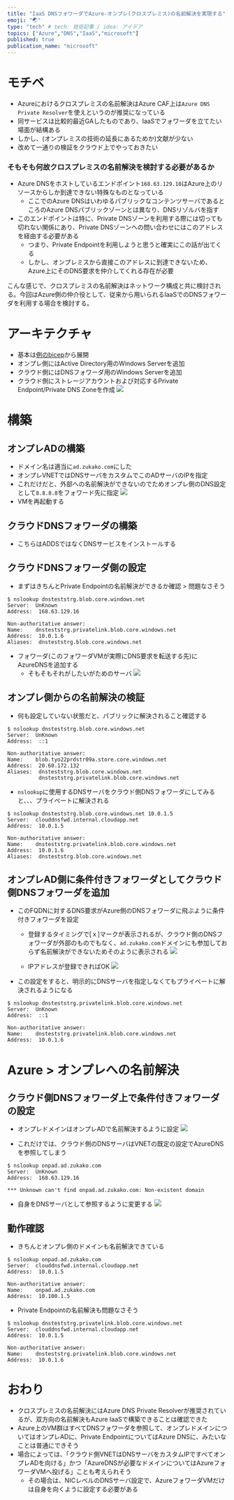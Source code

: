 ```yaml
---
title: "IaaS DNSフォワーダでAzure-オンプレ(クロスプレミス)の名前解決を実現する"
emoji: "🌏"
type: "tech" # tech: 技術記事 / idea: アイデア
topics: ["Azure","DNS","IaaS","microsoft"]
published: true
publication_name: "microsoft"
---
```


# モチベ
- Azureにおけるクロスプレミスの名前解決はAzure CAF上は`Azure DNS Private Resolver`を使えというのが推奨になっている
- 同サービスは比較的最近GAしたものであり、IaaSでフォワーダを立てたい場面が結構ある
- しかし、(オンプレミスの技術の延長にあるためか)文献が少ない
- 改めて一通りの検証をクラウド上でやっておきたい

### そもそも何故クロスプレミスの名前解決を検討する必要があるか
- Azure DNSをホストしているエンドポイント`168.63.129.10`はAzure上のリソースからしか到達できない特殊なものとなっている
    - ここでのAzure DNSはいわゆるパブリックなコンテンツサーバであるところのAzure DNSパブリックゾーンとは異なり、DNSリゾルバを指す
- このエンドポイントは特に、Private DNSゾーンを利用する際には切っても切れない関係にあり、Private DNSゾーンへの問い合わせにはこのアドレスを経由する必要がある
    - つまり、Private Endpointを利用しようと思うと確実にこの話が出てくる
    - しかし、オンプレミスから直接このアドレスに到達できないため、Azure上にそのDNS要求を仲介してくれる存在が必要

こんな感じで、クロスプレミスの名前解決はネットワーク構成と共に検討される。今回はAzure側の仲介役として、従来から用いられるIaaSでのDNSフォワーダを利用する場合を検討する。

# アーキテクチャ
- 基本は[例のbicep](https://zenn.dev/microsoft/articles/8d1558a8a2127c)から展開
- オンプレ側にはActive Directory用のWindows Serverを追加
- クラウド側にはDNSフォワーダ用のWindows Serverを追加
- クラウド側にストレージアカウントおよび対応するPrivate Endpoint/Private DNS Zoneを作成
![](/images/20230502-dnsfwd/arch.png)

# 構築

## オンプレADの構築
- ドメイン名は適当に`ad.zukako.com`にした
- オンプレVNETではDNSサーバをカスタムでこのADサーバのIPを指定
- これだけだと、外部への名前解決ができないのでためオンプレ側のDNS設定として`8.8.8.8`をフォワード先に指定
![](/images/20230502-dnsfwd/01.png)
- VMを再起動する

## クラウドDNSフォワーダの構築
- こちらはADDSではなくDNSサービスをインストールする


## クラウドDNSフォワーダ側の設定
- まずはきちんとPrivate Endpointの名前解決ができるか確認 > 問題なさそう
```
$ nslookup dnsteststrg.blob.core.windows.net
Server:  UnKnown
Address:  168.63.129.16

Non-authoritative answer:
Name:    dnsteststrg.privatelink.blob.core.windows.net
Address:  10.0.1.6
Aliases:  dnsteststrg.blob.core.windows.net
```
- フォワーダ(このフォワーダVMが実際にDNS要求を転送する先)にAzureDNSを追加する
    - そもそもそれがしたいがためのサーバ
    ![](/images/20230502-dnsfwd/03.png)

## オンプレ側からの名前解決の検証
- 何も設定していない状態だと、パブリックに解決されること確認する
```
$ nslookup dnsteststrg.blob.core.windows.net
Server:  UnKnown
Address:  ::1

Non-authoritative answer:
Name:    blob.tyo22prdstr09a.store.core.windows.net
Address:  20.60.172.132
Aliases:  dnsteststrg.blob.core.windows.net
          dnsteststrg.privatelink.blob.core.windows.net
```
- `nslookup`に使用するDNSサーバをクラウド側DNSフォワーダにしてみると、、、プライベートに解決される
```
$ nslookup dnsteststrg.blob.core.windows.net 10.0.1.5
Server:  clouddnsfwd.internal.cloudapp.net
Address:  10.0.1.5

Non-authoritative answer:
Name:    dnsteststrg.privatelink.blob.core.windows.net
Address:  10.0.1.6
Aliases:  dnsteststrg.blob.core.windows.net
```

## オンプレAD側に条件付きフォワーダとしてクラウド側DNSフォワーダを追加
- このFQDNに対するDNS要求がAzure側のDNSフォワーダに飛ぶように条件付きフォワーダを設定
    - 登録するタイミングで[ｘ]マークが表示されるが、クラウド側のDNSフォワーダが外部のものでもなく、`ad.zukako.com`ドメインにも参加しておらず名前解決ができないためそのように表示される
    ![](/images/20230502-dnsfwd/02.png)

    - IPアドレスが登録できればOK
    ![](/images/20230502-dnsfwd/04.png)

- この設定をすると、明示的にDNSサーバを指定しなくてもプライベートに解決されるようになる
```
$ nslookup dnsteststrg.privatelink.blob.core.windows.net
Server:  UnKnown
Address:  ::1

Non-authoritative answer:
Name:    dnsteststrg.privatelink.blob.core.windows.net
Address:  10.0.1.6
```

# Azure > オンプレへの名前解決
## クラウド側DNSフォワーダ上で条件付きフォワーダの設定
- オンプレドメインはオンプレADで名前解決するように設定
![](/images/20230502-dnsfwd/05.png)

- これだけでは、クラウド側のDNSサーバはVNETの既定の設定でAzureDNSを参照してしまう
```
$ nslookup onpad.ad.zukako.com
Server:  UnKnown
Address:  168.63.129.16

*** Unknown can't find onpad.ad.zukako.com: Non-existent domain
```
- 自身をDNSサーバとして参照するように変更する
![](/images/20230502-dnsfwd/06.png)

## 動作確認
- きちんとオンプレ側のドメインも名前解決できている
```
$ nslookup onpad.ad.zukako.com
Server:  clouddnsfwd.internal.cloudapp.net
Address:  10.0.1.5

Non-authoritative answer:
Name:    onpad.ad.zukako.com
Address:  10.100.1.5
```
- Private Endpointの名前解決も問題なさそう
```
$ nslookup dnsteststrg.privatelink.blob.core.windows.net
Server:  clouddnsfwd.internal.cloudapp.net
Address:  10.0.1.5

Non-authoritative answer:
Name:    dnsteststrg.privatelink.blob.core.windows.net
Address:  10.0.1.6
```

# おわり
- クロスプレミスの名前解決にはAzure DNS Private Resolverが推奨されているが、双方向の名前解決もAzure IaaSで構築できることは確認できた
- Azure上のVM群はすべてDNSフォワーダを参照して、オンプレドメインについてはオンプレADに、Private EndpointについてはAzure DNSに、みたいなことは普通にできそう
- 場合によっては、「クラウド側VNETはDNSサーバをカスタムIPですべてオンプレADを向ける」かつ「AzureDNSが必要なドメインについてはAzureフォワーダVMへ投げる」ことも考えられそう
    - その場合は、NICレベルのDNSサーバ設定で、AzureフォワーダVMだけは自身を向くように設定する必要がある